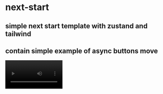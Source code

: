 # next-start
simple next start template with zustand and tailwind
---
contain simple example of async buttons move
---
<video src='[https://phkxwnwoxlxflfoblewc.supabase.co/storage/v1/object/public/test_bucket//async-buttons-move.mov](https://github.com/user-attachments/assets/1d99e882-6e4b-4df7-96ed-aa35f39ae546)' width=180/>





